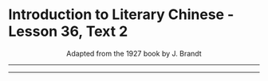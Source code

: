 # Introduction to Literary Chinese - Lesson 36, Text 2

<center>Adapted from the 1927 book by J. Brandt</center>

---

---
